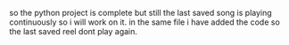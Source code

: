 so the python project is complete but still the last saved song is playing continuously so i will work on it. 
in the same file i have added the code so the last saved reel dont play again. 
